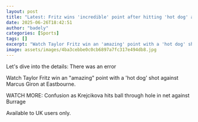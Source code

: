 ```yaml
---
layout: post
title: "Latest: Fritz wins 'incredible' point after hitting 'hot dog' against Giron"
date: 2025-06-26T18:42:51
author: "badely"
categories: [Sports]
tags: []
excerpt: "Watch Taylor Fritz win an 'amazing' point with a 'hot dog' shot against Marcus Giron at Eastbourne."
image: assets/images/4ba3cebbe0c0cb6897a7fc317e494db8.jpg
---
```


Let's dive into the details: There was an error

Watch Taylor Fritz win an "amazing" point with a 'hot dog' shot against Marcus Giron at Eastbourne.

WATCH MORE: Confusion as Krejcikova hits ball through hole in net against Burrage

Available to UK users only.

